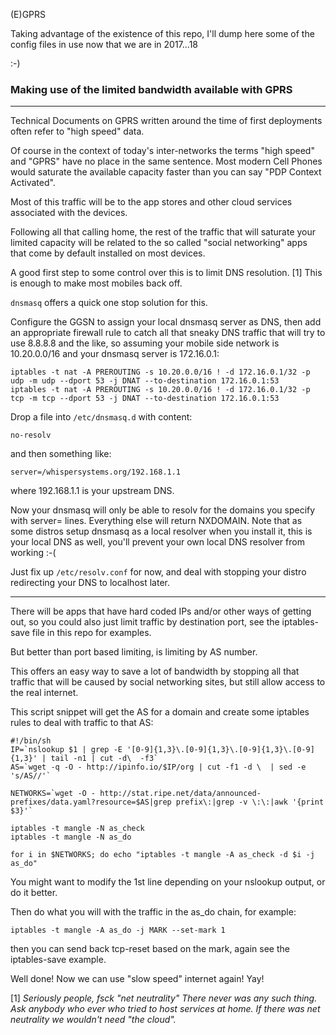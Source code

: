 (E)GPRS

Taking advantage of the existence of this repo, I'll dump here some of the config files in use now that we are 
in 2017...18

:-)

### Making use of the limited bandwidth available with GPRS ###


----------


Technical Documents on GPRS written around the time of first deployments often refer to "high speed" data. 

Of course in the context of today's inter-networks the terms "high speed" and "GPRS" have no place in the same sentence. Most modern Cell Phones would saturate the available capacity faster than you can say "PDP Context Activated".

Most of this traffic will be to the app stores and other cloud services associated with the devices.

Following all that calling home, the rest of the traffic that will saturate your limited capacity will be related to the so called "social networking" apps that come by default installed on most devices.

A good first step to some control over this is to limit DNS resolution. [1] This is enough to make most mobiles back off.

`dnsmasq` offers a quick one stop solution for this. 

Configure the GGSN to assign your local dnsmasq server as DNS, then add an appropriate firewall rule to catch all that sneaky DNS traffic that will try to use 8.8.8.8 and the like, so assuming your mobile side network is 10.20.0.0/16 and your dnsmasq server is 172.16.0.1:

	iptables -t nat -A PREROUTING -s 10.20.0.0/16 ! -d 172.16.0.1/32 -p udp -m udp --dport 53 -j DNAT --to-destination 172.16.0.1:53
	iptables -t nat -A PREROUTING -s 10.20.0.0/16 ! -d 172.16.0.1/32 -p tcp -m tcp --dport 53 -j DNAT --to-destination 172.16.0.1:53

Drop a file into `/etc/dnsmasq.d` with content:

	no-resolv

and then something like:

	server=/whispersystems.org/192.168.1.1

where 192.168.1.1 is your upstream DNS.

Now your dnsmasq will only be able to resolv for the domains you specify with server= lines. Everything else will return NXDOMAIN. Note that as some distros setup dnsmasq as a local resolver when you install it, this is your local DNS as well, you'll prevent your own local DNS resolver from working :-(

Just fix up `/etc/resolv.conf` for now, and deal with stopping your distro redirecting your DNS to localhost later.


----------


There will be apps that have hard coded IPs and/or other ways of getting out, so you could also just limit traffic by destination port, see the iptables-save file in this repo for examples.

But better than port based limiting, is limiting by AS number.

This offers an easy way to save a lot of bandwidth by stopping all that traffic that will be caused by social networking sites, but still allow access to the real internet. 

This script snippet will get the AS for a domain and create some iptables rules to deal with traffic to that AS:


	#!/bin/sh
	IP=`nslookup $1 | grep -E '[0-9]{1,3}\.[0-9]{1,3}\.[0-9]{1,3}\.[0-9]{1,3}' | tail -n1 | cut -d\  -f3`
	AS=`wget -q -O - http://ipinfo.io/$IP/org | cut -f1 -d \  | sed -e 's/AS//'`
	
	NETWORKS=`wget -O - http://stat.ripe.net/data/announced-prefixes/data.yaml?resource=$AS|grep prefix\:|grep -v \:\:|awk '{print $3}'`

	iptables -t mangle -N as_check
	iptables -t mangle -N as_do

	for i in $NETWORKS; do echo "iptables -t mangle -A as_check -d $i -j as_do"

You might want to modify the 1st line depending on your nslookup output, or do it better.

Then do what you will with the traffic in the as_do chain, for example:

	iptables -t mangle -A as_do -j MARK --set-mark 1

then you can send back tcp-reset based on the mark, again see the iptables-save example.

Well done! Now we can use "slow speed" internet again! Yay!








[1]
 *Seriously people, fsck "net neutrality" There never was any such thing. Ask anybody who ever who tried to host services at home. If there was net neutrality we wouldn't need "the cloud".*


